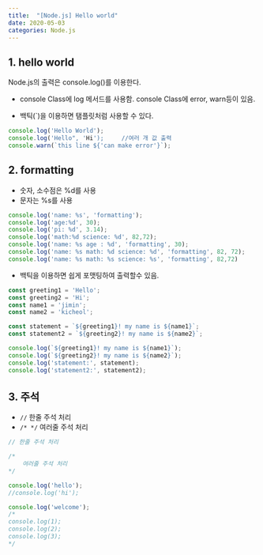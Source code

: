 ```yaml
---
title:  "[Node.js] Hello world"
date: 2020-05-03
categories: Node.js
---
```


## 1. hello world

Node.js의 출력은 console.log()를 이용한다.

- console Class에 log 메서드를 사용함. console Class에 error, warn등이 있음.

- 백틱(`)을 이용하면 탬플릿처럼 사용할 수 있다.

```javascript
console.log('Hello World');
console.log('Hello", 'Hi');     //여러 개 값 출력
console.warn(`this line ${'can make error'}`);
```

## 2. formatting

- 숫자, 소수점은 %d를 사용
- 문자는 %s를 사용

```javascript
console.log('name: %s', 'formatting');
console.log('age:%d', 30);
console.log('pi: %d', 3.14);
console.log('math:%d science: %d', 82,72);
console.log('name: %s age : %d', 'formatting', 30);
console.log('name: %s math: %d science: %d', 'formatting', 82, 72);
console.log('name: %s math: %s science: %s', 'formatting', 82,72)
```


- 백틱을 이용하면 쉽게 포맷팅하여 출력할수 있음.

```javascript
const greeting1 = 'Hello';
const greeting2 = 'Hi';
const name1 = 'jimin';
const name2 = 'kicheol';

const statement = `${greeting1}! my name is ${name1}`;
const statement2 = `${greeting2}! my name is ${name2}`;

console.log(`${greeting1}! my name is ${name1}`);
console.log(`${greeting2}! my name is ${name2}`);
console.log('statement:', statement);
console.log('statement2:', statement2);
```

## 3. 주석

- `//` 한줄 주석 처리
- `/* */` 여러줄 주석 처리

```javascript
// 한줄 주석 처리

/*
    여러줄 주석 처리
*/

console.log('hello');
//console.log('hi');

console.log('welcome');
/*
console.log(1);
console.log(2);
console.log(3);
*/
```

